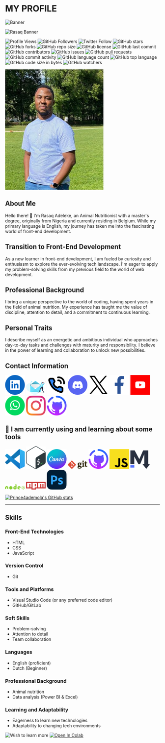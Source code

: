 # MY PROFILE

![Banner](https://capsule-render.vercel.app/api?type=egg&height=180&color=gradient&text=Hey%20everyone%20💻&animation=twinkling)

![Rasaq Banner](./img/Rasaq%20Name.gif)

![Profile Views](https://komarev.com/ghpvc/?username=prince4ademola&color=blue)
![GitHub Followers](https://img.shields.io/github/followers/prince4ademola?label=Followers&style=social)
![Twitter Follow](https://img.shields.io/twitter/follow/prince4ademola?style=social)
![GitHub stars](https://img.shields.io/github/stars/prince4ademola/prince4ademola?style=social)
![GitHub forks](https://img.shields.io/github/forks/prince4ademola/prince4ademola?style=social)
![GitHub repo size](https://img.shields.io/github/repo-size/prince4ademola/prince4ademola)
![GitHub license](https://img.shields.io/github/license/prince4ademola/prince4ademola)
![GitHub last commit](https://img.shields.io/github/last-commit/prince4ademola/prince4ademola)
![GitHub contributors](https://img.shields.io/github/contributors/prince4ademola/prince4ademola)
![GitHub issues](https://img.shields.io/github/issues/prince4ademola/prince4ademola)
![GitHub pull requests](https://img.shields.io/github/issues-pr/prince4ademola/prince4ademola)
![GitHub commit activity](https://img.shields.io/github/commit-activity/m/prince4ademola/prince4ademola)
![GitHub language count](https://img.shields.io/github/languages/count/prince4ademola/prince4ademola)
![GitHub top language](https://img.shields.io/github/languages/top/prince4ademola/prince4ademola)
![GitHub code size in bytes](https://img.shields.io/github/languages/code-size/prince4ademola/prince4ademola)
![GitHub watchers](https://img.shields.io/github/watchers/prince4ademola/prince4ademola?style=social)

![Profile picture](./img/profile%20Picture.jpg)

## About Me

Hello there! 👋 I'm Rasaq Adeleke, an Animal Nutritionist with a master's
degree, originally from Nigeria and currently residing in Belgium. While my
primary language is English, my journey has taken me into the fascinating world
of front-end development.

## Transition to Front-End Development

As a new learner in front-end development, I am fueled by curiosity and
enthusiasm to explore the ever-evolving tech landscape. I'm eager to apply my
problem-solving skills from my previous field to the world of web development.

## Professional Background

I bring a unique perspective to the world of coding, having spent years in the
field of animal nutrition. My experience has taught me the value of discipline,
attention to detail, and a commitment to continuous learning.

## Personal Traits

I describe myself as an energetic and ambitious individual who approaches
day-to-day tasks and challenges with maturity and responsibility. I believe in
the power of learning and collaboration to unlock new possibilities.

## Contact Information

[![LinkedIn](./img/linkedin.png)](https://www.linkedin.com/in/adelekeademola/)
[![E-mail](./img/Email%20icon%202.png)](prince4ademola@gmail.com)
[![Phone](./img/phone-call.png)](tel:+32466226048)
[![Discord](./img/discord.png)](http://discordapp.com/users/1190323347196739717)
[![Twitter](./img/X%20twitter.png)](https://twitter.com/PRINCE4ADEMOLA)
[![Facebook](./img/facebook%20icon.png)](https://www.facebook.com/adeleke.ademola)
[![Youtube](./img/youtube.png)](https://www.youtube.com/channel/UCIBU8GqmlNkOC_8YN1IINaw?sub_confirmation=1)
[![Click to Send WhatsApp Message](./img/whatsapp.png)](https://wa.me/2348067111915)
[![Instagram](./img/instagram.png)](https://www.instagram.com/prince4ademola/?hl=en)
[![Github](./img/github-desktop.png)](https://github.com/Prince4ademola)

## 🚀 I am currently using and learning about some tools

![vscode](./img/vs-code.png) ![bash](./img/bash.png)
![canva](./img/canva-icon.png) ![git](./img/git.png)
![github](./img/github-desktop.png) ![javascript](./img/javascript-js.png)
![markdown](./img/markdown.png) ![nodejs](./img/nodejs-plain-wordmark.png)
![npm](./img/npm.png) ![photoshop](./img/adobe-photoshop.png)

[![Prince4ademola's GitHub stats](https://github-readme-stats.vercel.app/api/pin/?username=prince4ademola&repo=prince4ademola&cache_seconds=86400&theme=transparent)](https://github.com/prince4ademola/prince4ademola)

---

## Skills

### Front-End Technologies

- HTML
- CSS
- JavaScript

### Version Control

- Git

### Tools and Platforms

- Visual Studio Code (or any preferred code editor)
- GitHub/GitLab

### Soft Skills

- Problem-solving
- Attention to detail
- Team collaboration

### Languages

- English (proficient)
- Dutch (Beginner)

### Professional Background

- Animal nutrition
- Data analysis (Power BI & Excel)

### Learning and Adaptability

- Eagerness to learn new technologies
- Adaptability to changing tech environments

![Wish to learn more](https://img.shields.io/badge/wish_to_learn_more-blue?color=rgb)
[![Open In Colab](https://colab.research.google.com/assets/colab-badge.svg)](https://colab.research.google.com/github/prince4ademola/prince4ademola)
